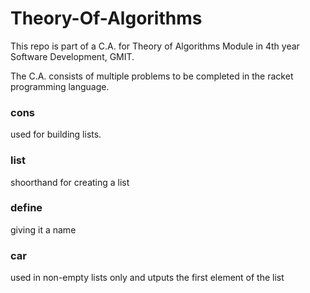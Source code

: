 # Theory-Of-Algorithms

This repo is part of a C.A. for Theory of Algorithms Module in 4th year Software Development, GMIT.

The C.A. consists of multiple problems to be completed in the racket programming language.

### cons
used for building lists.

### list
shoorthand for creating a list

### define
giving it a name

### car
used in non-empty lists only and utputs the first element of the list

